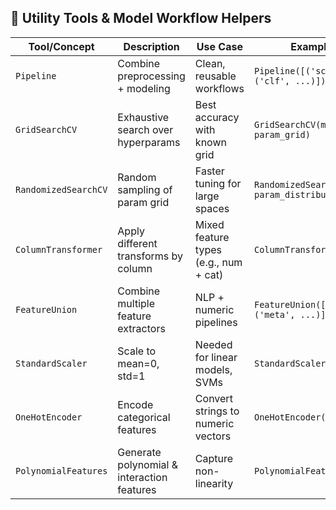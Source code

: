 ## 🧰 Utility Tools & Model Workflow Helpers

| Tool/Concept         | Description                                  | Use Case                                           | Example Code                                  | Notes                             |
|----------------------|----------------------------------------------|---------------------------------------------------|-----------------------------------------------|-----------------------------------|
| `Pipeline`           | Combine preprocessing + modeling             | Clean, reusable workflows                         | `Pipeline([('scaler', ...), ('clf', ...)])`   | Use with `GridSearchCV`          |
| `GridSearchCV`       | Exhaustive search over hyperparams           | Best accuracy with known grid                     | `GridSearchCV(model, param_grid)`             | Slower than random search         |
| `RandomizedSearchCV` | Random sampling of param grid                | Faster tuning for large spaces                    | `RandomizedSearchCV(model, param_distributions)`| Tradeoff speed vs. thoroughness   |
| `ColumnTransformer`  | Apply different transforms by column         | Mixed feature types (e.g., num + cat)             | `ColumnTransformer([...])`                    | Essential for structured data     |
| `FeatureUnion`       | Combine multiple feature extractors          | NLP + numeric pipelines                           | `FeatureUnion([('text', ...), ('meta', ...)])` | Parallel preprocessing            |
| `StandardScaler`     | Scale to mean=0, std=1                       | Needed for linear models, SVMs                    | `StandardScaler()`                            | Use in pipelines                  |
| `OneHotEncoder`      | Encode categorical features                  | Convert strings to numeric vectors                | `OneHotEncoder()`                             | Combine with `ColumnTransformer`  |
| `PolynomialFeatures` | Generate polynomial & interaction features   | Capture non-linearity                             | `PolynomialFeatures(degree=2)`                | Combine with linear models        |
